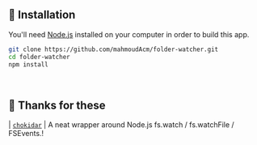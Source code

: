 <!-- INSTALLATION -->

## 🔨 Installation

You'll need [Node.js](https://nodejs.org) installed on your computer in order to build this app.

```bash
git clone https://github.com/mahmoudAcm/folder-watcher.git
cd folder-watcher
npm install
```

<br>

<!-- PACKAGES -->

## 💌 Thanks for these

| [`chokidar`](https://www.npmjs.com/package/chokidar) | A neat wrapper around Node.js fs.watch / fs.watchFile / FSEvents.!<br>

<br>
